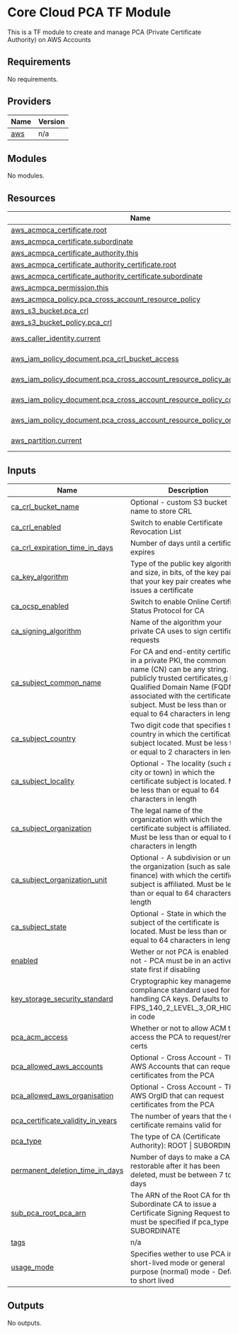 # Core Cloud PCA TF Module

This is a TF module to create and manage PCA (Private Certificate Authority) on AWS Accounts

<!-- BEGIN_TF_DOCS -->
## Requirements

No requirements.

## Providers

| Name | Version |
|------|---------|
| <a name="provider_aws"></a> [aws](#provider\_aws) | n/a |

## Modules

No modules.

## Resources

| Name | Type |
|------|------|
| [aws_acmpca_certificate.root](https://registry.terraform.io/providers/hashicorp/aws/latest/docs/resources/acmpca_certificate) | resource |
| [aws_acmpca_certificate.subordinate](https://registry.terraform.io/providers/hashicorp/aws/latest/docs/resources/acmpca_certificate) | resource |
| [aws_acmpca_certificate_authority.this](https://registry.terraform.io/providers/hashicorp/aws/latest/docs/resources/acmpca_certificate_authority) | resource |
| [aws_acmpca_certificate_authority_certificate.root](https://registry.terraform.io/providers/hashicorp/aws/latest/docs/resources/acmpca_certificate_authority_certificate) | resource |
| [aws_acmpca_certificate_authority_certificate.subordinate](https://registry.terraform.io/providers/hashicorp/aws/latest/docs/resources/acmpca_certificate_authority_certificate) | resource |
| [aws_acmpca_permission.this](https://registry.terraform.io/providers/hashicorp/aws/latest/docs/resources/acmpca_permission) | resource |
| [aws_acmpca_policy.pca_cross_account_resource_policy](https://registry.terraform.io/providers/hashicorp/aws/latest/docs/resources/acmpca_policy) | resource |
| [aws_s3_bucket.pca_crl](https://registry.terraform.io/providers/hashicorp/aws/latest/docs/resources/s3_bucket) | resource |
| [aws_s3_bucket_policy.pca_crl](https://registry.terraform.io/providers/hashicorp/aws/latest/docs/resources/s3_bucket_policy) | resource |
| [aws_caller_identity.current](https://registry.terraform.io/providers/hashicorp/aws/latest/docs/data-sources/caller_identity) | data source |
| [aws_iam_policy_document.pca_crl_bucket_access](https://registry.terraform.io/providers/hashicorp/aws/latest/docs/data-sources/iam_policy_document) | data source |
| [aws_iam_policy_document.pca_cross_account_resource_policy_accounts](https://registry.terraform.io/providers/hashicorp/aws/latest/docs/data-sources/iam_policy_document) | data source |
| [aws_iam_policy_document.pca_cross_account_resource_policy_combined](https://registry.terraform.io/providers/hashicorp/aws/latest/docs/data-sources/iam_policy_document) | data source |
| [aws_iam_policy_document.pca_cross_account_resource_policy_organisations](https://registry.terraform.io/providers/hashicorp/aws/latest/docs/data-sources/iam_policy_document) | data source |
| [aws_partition.current](https://registry.terraform.io/providers/hashicorp/aws/latest/docs/data-sources/partition) | data source |

## Inputs

| Name | Description | Type | Default | Required |
|------|-------------|------|---------|:--------:|
| <a name="input_ca_crl_bucket_name"></a> [ca\_crl\_bucket\_name](#input\_ca\_crl\_bucket\_name) | Optional - custom S3 bucket name to store CRL | `string` | `null` | no |
| <a name="input_ca_crl_enabled"></a> [ca\_crl\_enabled](#input\_ca\_crl\_enabled) | Switch to enable Certificate Revocation List | `bool` | `false` | no |
| <a name="input_ca_crl_expiration_time_in_days"></a> [ca\_crl\_expiration\_time\_in\_days](#input\_ca\_crl\_expiration\_time\_in\_days) | Number of days until a certificate expires | `number` | `7` | no |
| <a name="input_ca_key_algorithm"></a> [ca\_key\_algorithm](#input\_ca\_key\_algorithm) | Type of the public key algorithm and size, in bits, of the key pair that your key pair creates when it issues a certificate | `string` | `"EC_prime256v1"` | no |
| <a name="input_ca_ocsp_enabled"></a> [ca\_ocsp\_enabled](#input\_ca\_ocsp\_enabled) | Switch to enable Online Certificate Status Protocol for CA | `bool` | `false` | no |
| <a name="input_ca_signing_algorithm"></a> [ca\_signing\_algorithm](#input\_ca\_signing\_algorithm) | Name of the algorithm your private CA uses to sign certificate requests | `string` | `"SHA512WITHECDSA"` | no |
| <a name="input_ca_subject_common_name"></a> [ca\_subject\_common\_name](#input\_ca\_subject\_common\_name) | For CA and end-entity certificates in a private PKI, the common name (CN) can be any string. For publicly trusted certificates,g Fully Qualified Domain Name (FQDN) associated with the certificate subject. Must be less than or equal to 64 characters in length | `string` | n/a | yes |
| <a name="input_ca_subject_country"></a> [ca\_subject\_country](#input\_ca\_subject\_country) | Two digit code that specifies the country in which the certificate subject located. Must be less than or equal to 2 characters in length | `string` | n/a | yes |
| <a name="input_ca_subject_locality"></a> [ca\_subject\_locality](#input\_ca\_subject\_locality) | Optional - The locality (such as a city or town) in which the certificate subject is located. Must be less than or equal to 64 characters in length | `string` | `null` | no |
| <a name="input_ca_subject_organization"></a> [ca\_subject\_organization](#input\_ca\_subject\_organization) | The legal name of the organization with which the certificate subject is affiliated. Must be less than or equal to 64 characters in length | `string` | n/a | yes |
| <a name="input_ca_subject_organization_unit"></a> [ca\_subject\_organization\_unit](#input\_ca\_subject\_organization\_unit) | Optional - A subdivision or unit of the organization (such as sales or finance) with which the certificate subject is affiliated. Must be less than or equal to 64 characters in length | `string` | `null` | no |
| <a name="input_ca_subject_state"></a> [ca\_subject\_state](#input\_ca\_subject\_state) | Optional - State in which the subject of the certificate is located. Must be less than or equal to 64 characters in length | `string` | `null` | no |
| <a name="input_enabled"></a> [enabled](#input\_enabled) | Wether or not PCA is enabled or not - PCA must be in an active state first if disabling | `bool` | `true` | no |
| <a name="input_key_storage_security_standard"></a> [key\_storage\_security\_standard](#input\_key\_storage\_security\_standard) | Cryptographic key management compliance standard used for handling CA keys. Defaults to FIPS\_140\_2\_LEVEL\_3\_OR\_HIGHER in code | `string` | `null` | no |
| <a name="input_pca_acm_access"></a> [pca\_acm\_access](#input\_pca\_acm\_access) | Whether or not to allow ACM to access the PCA to request/renew certs | `bool` | `false` | no |
| <a name="input_pca_allowed_aws_accounts"></a> [pca\_allowed\_aws\_accounts](#input\_pca\_allowed\_aws\_accounts) | Optional - Cross Account - The AWS Accounts that can request certificates from the PCA | `list(string)` | `[]` | no |
| <a name="input_pca_allowed_aws_organisation"></a> [pca\_allowed\_aws\_organisation](#input\_pca\_allowed\_aws\_organisation) | Optional - Cross Account - The AWS OrgID that can request certificates from the PCA | `string` | `""` | no |
| <a name="input_pca_certificate_validity_in_years"></a> [pca\_certificate\_validity\_in\_years](#input\_pca\_certificate\_validity\_in\_years) | The number of years that the CA certificate remains valid for | `number` | `null` | no |
| <a name="input_pca_type"></a> [pca\_type](#input\_pca\_type) | The type of CA (Certificate Authority): ROOT \| SUBORDINATE | `string` | n/a | yes |
| <a name="input_permanent_deletion_time_in_days"></a> [permanent\_deletion\_time\_in\_days](#input\_permanent\_deletion\_time\_in\_days) | Number of days to make a CA restorable after it has been deleted, must be between 7 to 30 days | `number` | `30` | no |
| <a name="input_sub_pca_root_pca_arn"></a> [sub\_pca\_root\_pca\_arn](#input\_sub\_pca\_root\_pca\_arn) | The ARN of the Root CA for the Subordinate CA to issue a Certificate Signing Request to - must be specified if pca\_type is SUBORDINATE | `string` | `null` | no |
| <a name="input_tags"></a> [tags](#input\_tags) | n/a | `map(string)` | `{}` | no |
| <a name="input_usage_mode"></a> [usage\_mode](#input\_usage\_mode) | Specifies wether to use PCA in short-lived mode or general purpose (normal) mode - Defaults to short lived | `string` | `"SHORT_LIVED_CERTIFICATE"` | no |

## Outputs

No outputs.
<!-- END_TF_DOCS -->
